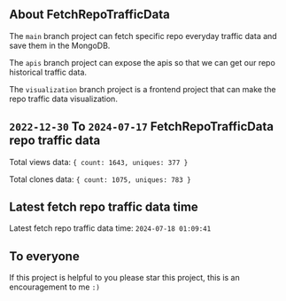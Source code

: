 ## About FetchRepoTrafficData

The `main` branch project can fetch specific repo everyday traffic data and save them in the MongoDB.

The `apis` branch project can expose the apis so that we can get our repo historical traffic data.

The `visualization` branch project is a frontend project that can make the repo traffic data visualization.

## `2022-12-30` To `2024-07-17` FetchRepoTrafficData repo traffic data

Total views data: `{ count: 1643, uniques: 377 }`

Total clones data: `{ count: 1075, uniques: 783 }`

## Latest fetch repo traffic data time

Latest fetch repo traffic data time: `2024-07-18 01:09:41`

## To everyone

If this project is helpful to you please star this project, this is an encouragement to me `:)`



